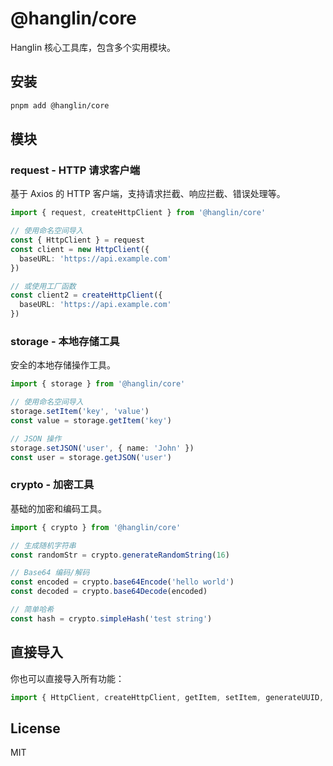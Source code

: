# @hanglin/core

Hanglin 核心工具库，包含多个实用模块。

## 安装

```bash
pnpm add @hanglin/core
```

## 模块

### request - HTTP 请求客户端

基于 Axios 的 HTTP 客户端，支持请求拦截、响应拦截、错误处理等。

```typescript
import { request, createHttpClient } from '@hanglin/core'

// 使用命名空间导入
const { HttpClient } = request
const client = new HttpClient({
  baseURL: 'https://api.example.com'
})

// 或使用工厂函数
const client2 = createHttpClient({
  baseURL: 'https://api.example.com'
})
```

### storage - 本地存储工具

安全的本地存储操作工具。

```typescript
import { storage } from '@hanglin/core'

// 使用命名空间导入
storage.setItem('key', 'value')
const value = storage.getItem('key')

// JSON 操作
storage.setJSON('user', { name: 'John' })
const user = storage.getJSON('user')
```

### crypto - 加密工具

基础的加密和编码工具。

```typescript
import { crypto } from '@hanglin/core'

// 生成随机字符串
const randomStr = crypto.generateRandomString(16)

// Base64 编码/解码
const encoded = crypto.base64Encode('hello world')
const decoded = crypto.base64Decode(encoded)

// 简单哈希
const hash = crypto.simpleHash('test string')
```

## 直接导入

你也可以直接导入所有功能：

```typescript
import { HttpClient, createHttpClient, getItem, setItem, generateUUID, base64Encode } from '@hanglin/core'
```

## License

MIT
